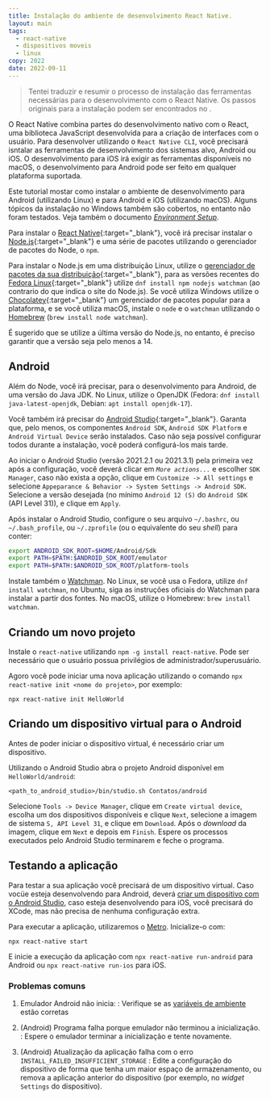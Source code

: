 ```yaml
---
title: Instalação do ambiente de desenvolvimento React Native.
layout: main
tags:
  - react-native
  - dispositivos moveis
  - linux
copy: 2022
date: 2022-09-11
---
```


> Tentei traduzir e resumir o processo de instalação das ferramentas necessárias para o desenvolvimento com o React Native. Os passos originais para a instalação podem ser encontrados no .

O React Native combina partes do desenvolvimento nativo com o React, uma biblioteca JavaScript desenvolvida para a criação de interfaces com o usuário. Para desenvolver utilizando o `React Native CLI`, você precisará isntalar as ferramentas de desenvolvimento dos sistemas alvo, Android ou iOS. O desenvolvimento para iOS irá exigir as ferramentas disponíveis no macOS, o desenvolvimento para Android pode ser feito em qualquer plataforma suportada.

Este tutorial mostar como instalar o ambiente de desenvolvimento para Android (utilizando Linux) e para Android e iOS (utilizando macOS). Alguns tópicos da instalação no Windows também são cobertos, no entanto não foram testados. Veja também o documento [_Environment Setup_](https://reactnative.dev/docs/environment-setup).

Para instalar o [React Native](https://reactnative.dev/){:target="_blank"}, você irá precisar instalar o [Node.js](https://nodejs.org){:target="_blank"} e uma série de pacotes utilizando o gerenciador de pacotes do Node, o `npm`.

Para instalar o Node.js em uma distribuição Linux, utilize o [gerenciador de pacotes da sua distribuição](https://nodejs.org/en/download/package-manager/){:target="_blank"}, para as versões recentes do [Fedora Linux](https://getfedora.org){:target="_blank"} utilize `dnf install npm nodejs watchman` (ao contrario do que indica o site do Node.js). Se você utiliza Windows utilize o [Chocolatey](https://chocolatey.org/){:target="_blank"} um gerenciador de pacotes popular para a plataforma, e se você utiliza macOS, instale o `node` e o `watchman` utilizando o [Homebrew](https://brew.sh) (`brew install node watchman`).

É sugerido que se utilize a última versão do Node.js, no entanto, é preciso garantir que a versão seja pelo menos a 14.

## Android

Além do Node, você irá precisar, para o desenvolvimento para Android, de uma versão do Java JDK. No Linux, utilize o OpenJDK (Fedora: `dnf install java-latest-openjdk`, Debian: `apt install openjdk-17`).

Você também irá precisar do [Android Studio](https://developer.android.com/studio/index.html){:target="_blank"}. Garanta que, pelo menos, os componentes `Android SDK`, `Android SDK Platform` e `Android Virtual Device` serão instalados. Caso não seja possível configurar todos durante a instalação, você poderá configurá-los mais tarde.

Ao iniciar o Android Studio (versão 2021.2.1 ou 2021.3.1) pela primeira vez após a configuração, você deverá clicar em _`More actions...`_ e escolher `SDK Manager`, caso não exista a opção, clique em `Customize -> All settings` e selecione `Appeparance & Behavior -> System Settings -> Android SDK`. Selecione a versão desejada (no mínimo `Android 12 (S)` do `Android SDK` (API Level 31)), e clique em `Apply`.

Após instalar o Android Studio, configure o seu arquivo `~/.bashrc`, ou `~/.bash_profile`, ou `~/.zprofile` (ou o equivalente do seu _shell_) para conter:

<a name="android-env"/>

```bash
export ANDROID_SDK_ROOT=$HOME/Android/Sdk
export PATH=$PATH:$ANDROID_SDK_ROOT/emulator
export PATH=$PATH:$ANDROID_SDK_ROOT/platform-tools
```

Instale também o [Watchman](https://facebook.github.io/watchman). No Linux, se você usa o Fedora, utilize `dnf install watchman`, no Ubuntu, siga as instruções oficiais do Watchman para instalar a partir dos fontes. No macOS, utilize o Homebrew: `brew install watchman`. 


## Criando um novo projeto

Instale o `react-native` utilizando `npm -g install react-native`. Pode ser necessário que o usuário possua privilégios de administrador/superusuário.

Agoro você pode iniciar uma nova aplicação utilizando o comando `npx react-native init <nome do projeto>`, por exemplo:

```
npx react-native init HelloWorld
```

## Criando um dispositivo virtual para o Android

Antes de poder iniciar o dispositivo virtual, é necessário criar um dispositivo.

Utilizando o Android Studio abra o projeto Android disponível em `HelloWorld/android`:

```
<path_to_android_studio>/bin/studio.sh Contatos/android
```

Selecione `Tools -> Device Manager`, clique em `Create virtual device`, escolha um dos dispositivos disponíveis e clique `Next`, selecione a imagem de sistema `S, API Level 31`, e clique em `Download`. Após o _download_ da imagem, clique em `Next` e depois em `Finish`. Espere os processos executados pelo Android Studio terminarem e feche o programa.

## Testando a aplicação

Para testar a sua aplicação você precisará de um dispositivo virtual. Caso vocüe esteja desenvolvendo para Android, deverá [criar um dispositivo com o Android Studio](#criando-um-dispositivo-virtual-para-o-android), caso esteja desenvolvendo para iOS, você precisará do XCode, mas não precisa de nenhuma configuração extra.

Para executar a aplicação, utilizaremos o [Metro](https://facebook.github.io/metro/docs/concepts). Inicialize-o com:

```
npx react-native start
```

E inicie a execução da aplicação com `npx react-native run-android` para Android ou `npx react-native run-ios` para iOS.

### Problemas comuns

1. Emulador Android não inicia:
    : Verifique se as [variáveis de ambiente](android-env) estão corretas

2. (Android) Programa falha porque emulador não terminou a inicialização.
    : Espere o emulador terminar a inicialização e tente novamente.

3. (Android) Atualização da aplicação falha com o erro `INSTALL_FAILED_INSUFFICIENT_STORAGE`
    : Edite a configuração do dispositivo de forma que tenha um maior espaço de armazenamento, ou remova a aplicação anterior do dispositivo (por exemplo, no _widget_ `Settings` do dispositivo).
